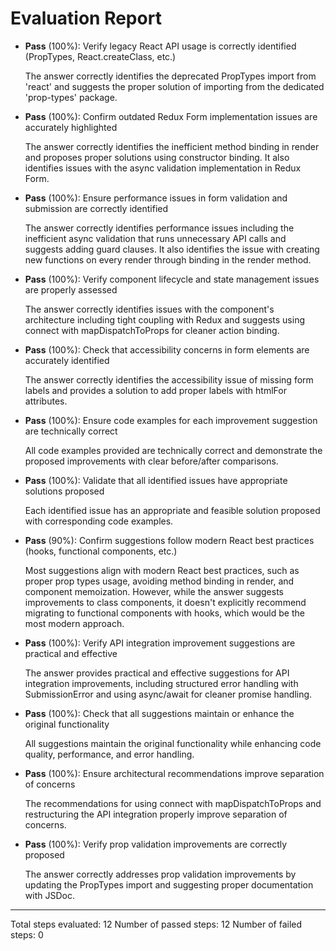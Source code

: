 # Evaluation Report

- **Pass** (100%): Verify legacy React API usage is correctly identified (PropTypes, React.createClass, etc.)
  
  The answer correctly identifies the deprecated PropTypes import from 'react' and suggests the proper solution of importing from the dedicated 'prop-types' package.

- **Pass** (100%): Confirm outdated Redux Form implementation issues are accurately highlighted
  
  The answer correctly identifies the inefficient method binding in render and proposes proper solutions using constructor binding. It also identifies issues with the async validation implementation in Redux Form.

- **Pass** (100%): Ensure performance issues in form validation and submission are correctly identified
  
  The answer correctly identifies performance issues including the inefficient async validation that runs unnecessary API calls and suggests adding guard clauses. It also identifies the issue with creating new functions on every render through binding in the render method.

- **Pass** (100%): Verify component lifecycle and state management issues are properly assessed
  
  The answer correctly identifies issues with the component's architecture including tight coupling with Redux and suggests using connect with mapDispatchToProps for cleaner action binding.

- **Pass** (100%): Check that accessibility concerns in form elements are accurately identified
  
  The answer correctly identifies the accessibility issue of missing form labels and provides a solution to add proper labels with htmlFor attributes.

- **Pass** (100%): Ensure code examples for each improvement suggestion are technically correct
  
  All code examples provided are technically correct and demonstrate the proposed improvements with clear before/after comparisons.

- **Pass** (100%): Validate that all identified issues have appropriate solutions proposed
  
  Each identified issue has an appropriate and feasible solution proposed with corresponding code examples.

- **Pass** (90%): Confirm suggestions follow modern React best practices (hooks, functional components, etc.)
  
  Most suggestions align with modern React best practices, such as proper prop types usage, avoiding method binding in render, and component memoization. However, while the answer suggests improvements to class components, it doesn't explicitly recommend migrating to functional components with hooks, which would be the most modern approach.

- **Pass** (100%): Verify API integration improvement suggestions are practical and effective
  
  The answer provides practical and effective suggestions for API integration improvements, including structured error handling with SubmissionError and using async/await for cleaner promise handling.

- **Pass** (100%): Check that all suggestions maintain or enhance the original functionality
  
  All suggestions maintain the original functionality while enhancing code quality, performance, and error handling.

- **Pass** (100%): Ensure architectural recommendations improve separation of concerns
  
  The recommendations for using connect with mapDispatchToProps and restructuring the API integration properly improve separation of concerns.

- **Pass** (100%): Verify prop validation improvements are correctly proposed
  
  The answer correctly addresses prop validation improvements by updating the PropTypes import and suggesting proper documentation with JSDoc.

---

Total steps evaluated: 12
Number of passed steps: 12
Number of failed steps: 0